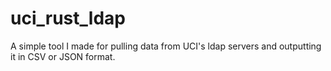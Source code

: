 # uci_rust_ldap
A simple tool I made for pulling data from UCI's ldap servers and outputting it in CSV or JSON format.
